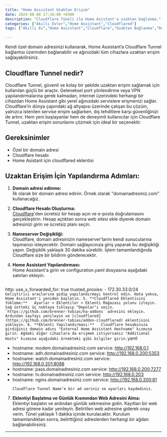 ```yaml
---
title: "Home Assistant Uzaktan Erişim"
date: 2024-08-08 17:34:00 +0300
description: "Cloudflare Tüneli ile Home Asistant'a uzaktan bağlanma."
categories: ["Akıllı Evler","Home Assistant","Cloudflared"]
tags: ["Akıllı Ev","Home Assistant","Cloudflare","Uzaktan Bağlanma","Remote"]

---
```

Kendi özel domain adresinizi kullanarak, Home Assistant’a Cloudflare Tunnel bağlantısı üzerinden bağlanabilir ve ağınızdaki tüm cihazlara uzaktan erişim sağlayabilirsiniz.  
## Cloudflare Tunnel nedir?  
Cloudflare Tunnel, güvenli ve kolay bir şekilde uzaktan erişim sağlamak için kullanılan güçlü bir araçtır. Geleneksel port yönlendirme veya VPN yapılandırmalarına gerek kalmadan, internet üzerindeki herhangi bir cihazdan Home Assistant gibi yerel ağınızdaki servislere erişmenizi sağlar. Cloudflare’in dünya çapındaki ağ altyapısı üzerinde çalışan bu çözüm, yalnızca istenilen servise erişim sağlarken, dış tehditlere karşı güvenliğinizi de artırır. Hem yeni başlayanlar hem de deneyimli kullanıcılar için Cloudflare Tunnel, uzaktan erişim sorunlarını çözmek için ideal bir seçenektir.  
## Gereksinimler  
- Özel bir domain adresi  
- Cloudflare hesabı  
- Home Asistant için cloudflared eklentisi  

## Uzaktan Erişim İçin Yapılandırma Adımları:  

1. **Domain adresi edinme:**  
    İlk olarak bir domain adresi edinin. Örnek olarak "domainadresiniz.com" kullanacağız.
2. **Cloudflare Hesabı Oluşturma:**  
    [Cloudflare](https://www.cloudflare.com/)'den ücretsiz bir hesap açın ve e-posta doğrulamasını gerçekleştirin. Hesap açtıktan sonra web sitesi ekle diyerek domain adresinizi girin ve ücretsiz planı seçin.
3. **Nameserver Değişikliği:**  
    Cloudflare, domain adresinizin nameserver'larını kendi sunucularına taşımanızı isteyecektir. Domain sağlayıcınıza giriş yaparak bu değişikliği yapın. Değişiklik yaklaşık 30 dakika sürebilir. İşlem tamamlandığında Cloudflare size bir bildirim gönderecektir.
4. **Home Assistant Yapılandırması:**  
    Home Assistant'a girin ve configuration.yaml dosyasına aşağıdaki satırları ekleyin.

    ```yaml
http:
  use_x_forwarded_for: true
  trusted_proxies:
    - 172.30.33.0/24
    ```
    Geliştirici araçlarına gidip yapılandırmayı kontrol edin. Hata yoksa, Home Assistant'ı yeniden başlatın.
5. **Cloudflared Eklentisini Yükleme:**  
    Ayarlar > Eklentiler > Eklenti Mağazası yolunu izleyin. Sağ üstteki üç noktaya tıklayıp "Depolar"ı seçin. `https://github.com/brenner-tobias/ha-addons` adresini ekleyin. Ardından sayfayı yenileyin ve [cloudflared](https://github.com/brenner-tobias/addon-cloudflared) eklentisini yükleyin.
6. **Eklenti Yapılandırması:**  
    Cloudflare hesabınıza girdiğiniz domain adını "External Home Assistant Hostname" kısmına girin. Ağdaki diğer cihazlara da erişmek istiyorsanız "Additional Hosts" kısmına aşağıdaki örnekteki gibi bilgiler girin.
    ```yaml
- hostname: modem.domainadresiniz.com 
  service: http://192.168.0.1 
- hostname: adh.domainadresiniz.com 
  service: http://192.168.0.200:5353 
- hostname: watch.domainadresiniz.com
  service: http://192.168.0.201:8088
- hostname: pass.domainadresiniz.com
  service: http://192.168.0.200:7277
- hostname: tv.domainadresiniz.com
  service: http://192.168.0.203
- hostname: nginx.domainadresiniz.com
  service: http://192.168.0.200:81
    ```
    Cloudflare Tunnel Name’e bir ad veriniz ve ayarları kaydediniz.
7. **Eklentiyi Başlatma ve Günlük Kısmından Web Adresini Alma:**  
    Eklentiyi başlatın ve ardından günlük sekmesine gidin. Kayıtları bir web adresi görene kadar yenileyin. Belirtilen web adresine giderek onay verin. Tünel yaklaşık 1 dakika içinde kurulacaktır. Kurulum tamamlandıktan sonra, belirttiğiniz adreslerden herhangi bir ağdan bağlanabilirsiniz.

* * *